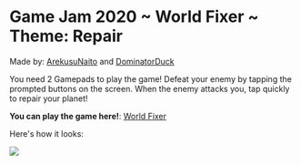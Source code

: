 
# Game Jam 2020 ~ World Fixer ~ Theme: Repair

Made by: [ArekusuNaito](https://github.com/ArekusuNaito) and [DominatorDuck](http://www.paleblueduck.com/)

You need 2 Gamepads to play the game!
Defeat your enemy by tapping the prompted buttons on the screen. When the enemy attacks you, tap quickly to repair your planet!

__You can play the game here!__: [World Fixer](https://world-fixer.web.app/)

Here's how it looks:

![](Assets/Art/world-fixer-preview.gif)

